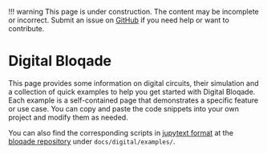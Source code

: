 !!! warning
    This page is under construction. The content may be incomplete or incorrect. Submit an issue
    on [GitHub](https://github.com/QuEraComputing/bloqade/issues/new) if you need help or want to
    contribute.


# Digital Bloqade

This page provides some information on digital circuits, their simulation and a collection of quick examples to help you get started with Digital Bloqade.
Each example is a self-contained page that demonstrates a specific feature or use case.
You can copy and paste the code snippets into your own project and modify them as needed.

You can also find the corresponding scripts in [jupytext format](https://jupytext.readthedocs.io/en/latest/) at the [bloqade repository](https://github.com/QuEraComputing/bloqade) under `docs/digital/examples/`.
